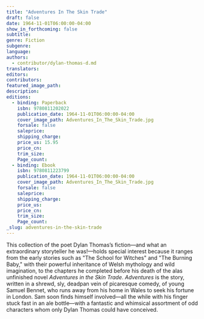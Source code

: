 ```yaml
---
title: "Adventures In The Skin Trade"
draft: false
date: 1964-11-01T06:00:00-04:00
show_in_forthcoming: false
subtitle:
genre: Fiction
subgenre:
language:
authors:
  - contributor/dylan-thomas-d.md
translators:
editors:
contributors:
featured_image_path:
description:
editions:
  - binding: Paperback
    isbn: 9780811202022
    publication_date: 1964-11-01T06:00:00-04:00
    cover_image_path: Adventures_In_The_Skin_Trade.jpg
    forsale: false
    saleprice:
    shipping_charge:
    price_us: 15.95
    price_cn:
    trim_size:
    Page_count:
  - binding: Ebook
    isbn: 9780811223799
    publication_date: 1964-11-01T06:00:00-04:00
    cover_image_path: Adventures_In_The_Skin_Trade.jpg
    forsale: false
    saleprice:
    shipping_charge:
    price_us:
    price_cn:
    trim_size:
    Page_count:
_slug: adventures-in-the-skin-trade
---
```


This collection of the poet Dylan Thomas’s fiction––and what an extraordinary storyteller he was!––holds special interest because it ranges from the early stories such as "The School for Witches" and "The Burning Baby," with their powerful inheritance of Welsh mythology and wild imagination, to the chapters he completed before his death of the alas unfinished novel _Adventures in the Skin Trade_. _Adventures_ is the story, written in a shrewd, sly, deadpan vein of picaresque comedy, of young Samuel Bennet, who runs away from his home in Wales to seek his fortune in London. Sam soon finds himself involved––all the while with his finger stuck fast in an ale bottle––with a fantastic and whimsical assortment of odd characters whom only Dylan Thomas could have conceived.

